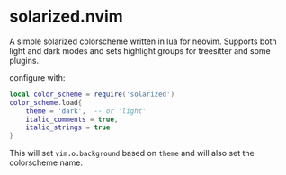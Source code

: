 # solarized.nvim

A simple solarized colorscheme written in lua for neovim.  Supports both light
and dark modes and sets highlight groups for treesitter and some
plugins.

configure with:
```lua
local color_scheme = require('solarized')
color_scheme.load{
    theme = 'dark',  -- or 'light'
    italic_comments = true,
    italic_strings = true
}
```

This will set `vim.o.background` based on `theme` and will also set the
colorscheme name.
